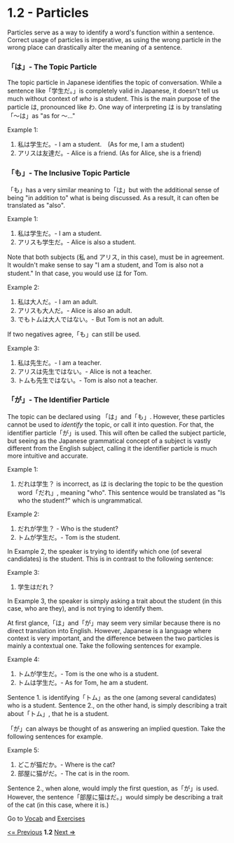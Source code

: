 # 1.2 - Particles

Particles serve as a way to identify a word's function within a sentence. Correct usage of particles is imperative, as using the wrong particle in the wrong place can drastically alter the meaning of a sentence.

### 「は」- The Topic Particle

The topic particle in Japanese identifies the topic of conversation. While a sentence like「学生だ。」is completely valid in Japanese, it doesn't tell us much without context of *who* is a student. This is the main purpose of the particle は, pronounced like わ. One way of interpreting は is by translating「～は」as "as for ～..."

Example 1:
1. 私は学生だ。- I am a student.　(As for me, I am a student)
2. アリスは友達だ。- Alice is a friend. (As for Alice, she is a friend)

### 「も」- The Inclusive Topic Particle

「も」has a very similar meaning to「は」but with the additional sense of being "in addition to" what is being discussed. As a result, it can often be translated as "also". 

Example 1:
1. 私は学生だ。- I am a student.
2. アリスも学生だ。- Alice is also a student.

Note that both subjects (私 and アリス, in this case), must be in agreement. It wouldn't make sense to say "I am a student, and Tom is also not a student." In that case, you would use は for Tom.

Example 2:
1. 私は大人だ。- I am an adult.
2. アリスも大人だ。- Alice is also an adult.
3. でもトムは大人ではない。- But Tom is not an adult.

If two negatives agree,「も」can still be used.

Example 3:
1. 私は先生だ。- I am a teacher.
2. アリスは先生ではない。- Alice is not a teacher.
3. トムも先生ではない。- Tom is also not a teacher.

### 「が」- The Identifier Particle

The topic can be declared using 「は」and「も」. However, these particles cannot be used to *identify* the topic, or call it into question. For that, the identifier particle「が」is used. This will often be called the subject particle, but seeing as the Japanese grammatical concept of a subject is vastly different from the English subject, calling it the identifier particle is much more intuitive and accurate.

Example 1:
1. だれは学生？ is incorrect, as は is declaring the topic to be the question word「だれ」, meaning "who". This sentence would be translated as "Is who the student?" which is ungrammatical.

Example 2:
1. だれが学生？ - Who is the student?
2. トムが学生だ。- Tom is the student.

In Example 2, the speaker is trying to identify which one (of several candidates) is the student. This is in contrast to the following sentence:

Example 3:
1. 学生はだれ？

In Example 3, the speaker is simply asking a trait about the student (in this case, who are they), and is not trying to identify them.

At first glance,「は」and「が」may seem very similar because there is no direct translation into English. However, Japanese is a language where context is very important, and the difference between the two particles is mainly a contextual one. Take the following sentences for example.

Example 4:
1. トムが学生だ。- Tom is the one who is a student.
2. トムは学生だ。- As for Tom, he am a student.

Sentence 1. is identifying「トム」as the one (among several candidates) who is a student. Sentence 2., on the other hand, is simply describing a trait about「トム」, that he is a student.

「が」can always be thought of as answering an implied question. Take the following sentences for example.

Example 5:
1. どこが猫だか。- Where is the cat?
2. 部屋に猫がだ。- The cat is in the room.

Sentence 2., when alone, would imply the first question, as「が」is used. However, the sentence「部屋に猫はだ。」would simply be describing a trait of the cat (in this case, where it is.)

Go to [Vocab](../v/1-2.md) and [Exercises](../e/1-2.md)

[<= Previous](./1-1.md) **1.2** [Next =>](./1-3.md)
